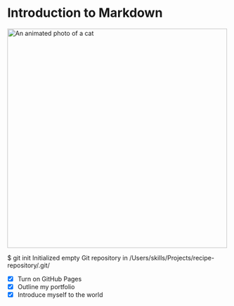 # Introduction to Markdown

<img src="https://octodex.github.com/images/yaktocat.png" height=500px alt="An animated photo of a cat">

$ git init
Initialized empty Git repository in /Users/skills/Projects/recipe-repository/.git/


- [x] Turn on GitHub Pages
- [x] Outline my portfolio
- [x] Introduce myself to the world
